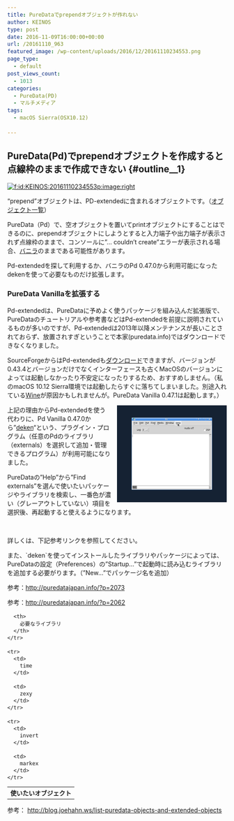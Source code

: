 ```yaml
---
title: PureDataでprependオブジェクトが作れない
author: KEINOS
type: post
date: 2016-11-09T16:00:00+00:00
url: /20161110_963
featured_image: /wp-content/uploads/2016/12/20161110234553.png
page_type:
  - default
post_views_count:
  - 1013
categories:
  - PureData(PD)
  - マルチメディア
tags:
  - macOS Sierra(OSX10.12)

---
```

## PureData(Pd)でprependオブジェクトを作成すると点線枠のままで作成できない {#outline__1}

<div class="section">
  <p>
    <a href="http://f.hatena.ne.jp/KEINOS/20161110234553" class="hatena-fotolife" target="_blank"><img src="http://cdn-ak.f.st-hatena.com/images/fotolife/K/KEINOS/20161110/20161110234553.png" alt="f:id:KEINOS:20161110234553p:image:right" title="f:id:KEINOS:20161110234553p:image:right" class="hatena-fotolife hatena-image-right" /></a>
  </p>
  
  <p>
    &#8220;prepend&#8221;オブジェクトは、PD-extendedに含まれるオブジェクトです。（<a href="http://blog.joehahn.ws/list-puredata-objects-and-extended-objects" target="_blank">オブジェクト一覧</a>）
  </p>
  
  <p>
    PureData（Pd）で、空オブジェクトを置いてprintオブジェクトにすることはできるのに、prependオブジェクトにしようとすると入力端子や出力端子が表示されず点線枠のままで、コンソールに&#8221;&#8230; couldn&#8217;t create&#8221;エラーが表示される場合、<a href="https://ja.wikipedia.org/wiki/%E3%83%90%E3%83%8B%E3%83%A9_%28%E3%82%BD%E3%83%95%E3%83%88%E3%82%A6%E3%82%A7%E3%82%A2%29" target="_blank">バニラ</a>のままである可能性があります。
  </p>
  
  <p>
    Pd-extendedを探して利用するか、バニラのPd 0.47.0から利用可能になったdekenを使って必要なものだけ拡張します。
  </p>
  
  <h3 id="outline__1_1">
    PureData Vanillaを拡張する
  </h3>
  
  <p>
    Pd-extendedは、PureDataに予めよく使うパッケージを組み込んだ拡張版で、PureDataのチュートリアルや参考書などはPd-extendedを前提に説明されているものが多いのですが、Pd-extendedは2013年以降メンテナンスが長いことされておらず、放置されすぎということで本家(puredata.info)ではダウンロードできなくなりました。
  </p>
  
  <p>
    SourceForgeからはPd-extendedも<a href="https://sourceforge.net/projects/pure-data/files/" target="_blank">ダウンロード</a>できますが、バージョンが0.43.4とバージョンだけでなくインターフェースも古くMacOSのバージョンによっては起動しなかったり不安定になったりするため、おすすめしません。（私のmacOS 10.12 Sierra環境では起動したらすぐに落ちてしまいました。別途入れている<a href="https://ja.wikipedia.org/wiki/Wine" target="_blank">Wine</a>が原因かもしれませんが。PureData Vanilla 0.47.1は起動します。）
  </p>
  
  <p>
    <img src="https://raw.githubusercontent.com/pure-data/deken/master/deken.gif" style="width:50%; float:right; margin-left:1em;" />
  </p>
  
  <p>
    上記の理由からPd-extendedを使う代わりに、Pd Vanilla 0.47.0から&#8221;<a href="https://github.com/pure-data/deken" target="_blank">deken</a>&#8220;という、プラグイン・プログラム（任意のPdのライブラリ（externals）を選択して追加・管理できるプログラム）が利用可能になりました。
  </p>
  
  <p>
    PureDataの&#8221;Help&#8221;から&#8221;Find externals&#8221;を選んで使いたいパッケージやライブラリを検索し、一番色が濃い（グレーアウトしていない）項目を選択後、再起動すると使えるようになります。
  </p>
  
  <p>
    <br style="clear:both;" />
  </p>
  
  <p>
    詳しくは、下記参考リンクを参照してください。
  </p>
  
  <p>
    また、`deken`を使ってインストールしたライブラリやパッケージによっては、PureDataの設定（Preferences）の&#8221;Startup&#8230;&#8221;で起動時に読み込むライブラリを追加する必要がります。（&#8221;New&#8230;&#8221;でパッケージ名を追加）
  </p>
  
  <p>
    参考：<a href="http://puredatajapan.info/?p=2073" target="_blank">http://puredatajapan.info/?p=2073</a>
  </p>
  
  <p>
    参考：<a href="http://puredatajapan.info/?p=2062" target="_blank">http://puredatajapan.info/?p=2062</a>
  </p>
  
  <table>
    <tr>
      <th>
        使いたいオブジェクト
      </th>
      
      <th>
        必要なライブラリ
      </th>
    </tr>
    
    <tr>
      <td>
        time
      </td>
      
      <td>
        zexy
      </td>
    </tr>
    
    <tr>
      <td>
        invert
      </td>
      
      <td>
        markex
      </td>
    </tr>
  </table>
  
  <p>
    参考： <a href="http://blog.joehahn.ws/list-puredata-objects-and-extended-objects" target="_blank">http://blog.joehahn.ws/list-puredata-objects-and-extended-objects</a>
  </p>
</div>